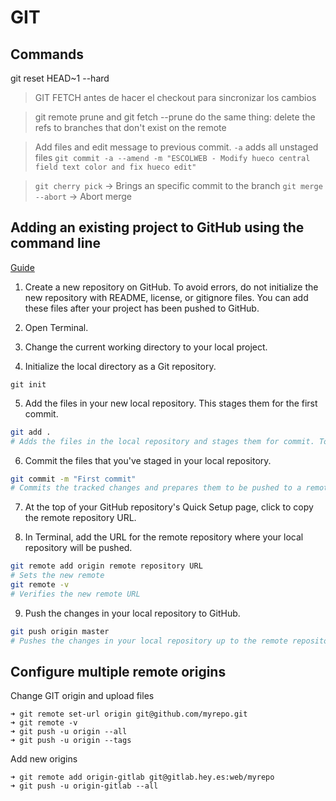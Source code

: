# GIT

## Commands

git reset HEAD~1 --hard

> GIT FETCH antes de hacer el checkout para sincronizar los cambios

> git remote prune and git fetch --prune do the same thing: delete the refs to branches that don't exist on the remote

> Add files and edit message to previous commit. `-a` adds all unstaged files
`git commit -a --amend -m "ESCOLWEB - Modify hueco central field text color and fix hueco edit"`

> `git cherry pick` -> Brings an specific commit to the branch
> `git merge --abort` -> Abort merge

## Adding an existing project to GitHub using the command line

[Guide](https://help.github.com/articles/adding-an-existing-project-to-github-using-the-command-line/)

1. Create a new repository on GitHub. To avoid errors, do not initialize the new repository with README, license, or gitignore files. You can add these files after your project has been pushed to GitHub.

2. Open Terminal.

3. Change the current working directory to your local project.

4. Initialize the local directory as a Git repository.

```
git init
```

5. Add the files in your new local repository. This stages them for the first commit.

```bash
git add .
# Adds the files in the local repository and stages them for commit. To unstage a file, use 'git reset HEAD YOUR-FILE'.
```

6. Commit the files that you've staged in your local repository.

```bash
git commit -m "First commit"
# Commits the tracked changes and prepares them to be pushed to a remote repository. To remove this commit and modify the file, use 'git reset --soft HEAD~1' and commit and add the file again.
```

7. At the top of your GitHub repository's Quick Setup page, click to copy the remote repository URL.

8. In Terminal, add the URL for the remote repository where your local repository will be pushed.

```bash
git remote add origin remote repository URL
# Sets the new remote
git remote -v
# Verifies the new remote URL
```

9. Push the changes in your local repository to GitHub.

```bash
git push origin master
# Pushes the changes in your local repository up to the remote repository you specified as the origin
```

## Configure multiple remote origins

Change GIT origin and upload files

```shell
➜ git remote set-url origin git@github.com/myrepo.git
➜ git remote -v
➜ git push -u origin --all
➜ git push -u origin --tags
```

Add new origins

```shell
➜ git remote add origin-gitlab git@gitlab.hey.es:web/myrepo
➜ git push -u origin-gitlab --all
```
